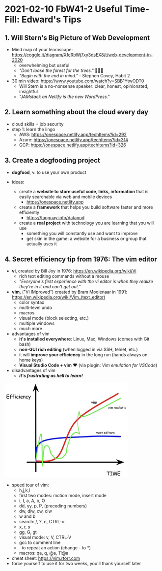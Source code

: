 # 2021-02-10 FbW41-2 Useful Time-Fill: Edward's Tips

## 1. Will Stern's Big Picture of Web Development

- Mind map of your learnscape: https://coggle.it/diagram/XfeRbWj7xy3dsEX8/t/web-development-in-2020
    - overwhelming but useful
    - *"Don't loose the forest for the trees."* :evergreen_tree::evergreen_tree::evergreen_tree:
    - *"Begin with the end in mind."* - Stephen Covey, Habit 2
- 30 min video: https://www.youtube.com/watch?v=SBB1YtwODT0
    - Will Stern is a no-nonsense speaker: clear, honest, opinionated, insightful
    - *"JAMstack on Netlify is the new WordPress."*

## 2. Learn something about the cloud every day

- cloud skills = job security
- step 1: learn the lingo
    - AWS: https://onespace.netlify.app/techItems?id=292
    - Azure: https://onespace.netlify.app/techItems?id=314
    - GCP: https://onespace.netlify.app/techItems?id=326

## 3. Create a dogfooding project

- **dogfood**, v. to use your own product

- ideas:
    - create a **website to store useful code, links, information** that is easily searchable via web and mobile devices
        - https://onespace.netlify.app
    - create a **framework** that helps you build software faster and more efficiently
        - https://tanguay.info/datapod
    - create a **real project** with technology you are learning that you will use
        - something you will constantly use and want to improve
        - get skin in the game: a website for a business or group that actually uses it

## 4. Secret efficiency tip from 1976: The vim editor

- **vi**, created by Bill Joy in 1976: https://en.wikipedia.org/wiki/Vi
    - rich text editing commands without a mouse
    - *"Everyone's first experience with the vi editor is when they realize they're in it and can't get out."*
- **vim**, ("Vi IMproved") created by Bram Moolenaar in 1991: https://en.wikipedia.org/wiki/Vim_(text_editor)
    - color syntax
    - multi-level undo
    - macros
    - visual mode (block selecting, etc.)
    - multiple windows
    - much more
- advantages of vim
    - **it's installed everywhere**: Linux, Mac, Windows (comes with Git bash)
    - **non-GUI rich editing** (when logged in via SSH, telnet, etc.)
    - it will **improve your efficiency** in the long run (hands always on home keys)
    - **Visual Studio Code + vim** :heart: (via plugin: *Vim emulation for VSCode*)
- disadvantages of vim
    - ***it's frustrating as hell to learn!***

<img src="images/vim_curve.png" width="400"/>

- speed tour of vim:
    - h,j,k,l
    - first two modes: motion mode, insert mode
    - i, I, a, A, o, O
    - dd, yy, p, P, (preceding numbers)
    - dw, diw, cw, ciw
    - w and b
    - search: /, ?, n, CTRL-o
    - x, r, s
    - gg, G, gt
    - visual mode: v, V, CTRL-V
    - gcc to comment line
    - . to repeat an action (change - to *)
    - macros: qa, q, @a, 11@a
- cheat sheet: https://vim.rtorr.com
- force yourself to use it for two weeks, you'll thank yourself later